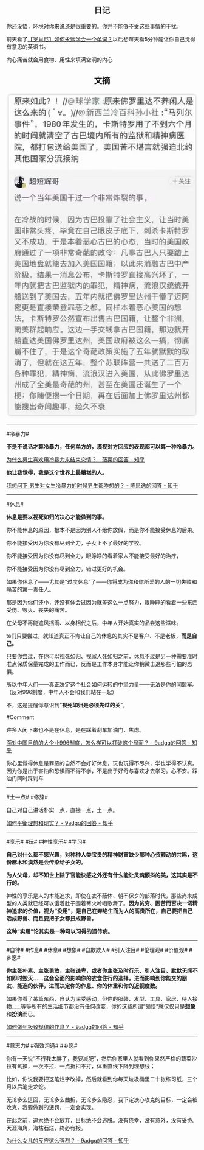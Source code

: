 ## <center>日记</center>

你还没悟，环境对你来说还是很重要的。你并不能够不受这些事情的干扰。

前天看了[【罗肖尼】如何永远学会一个单词？](https://www.bilibili.com/festival/jzj2023?bvid=BV1ns4y1A7fj)以后想每天看5分钟能让你自己觉得有意思的英语书。

内心痛苦就会用食物、用性来填满空洞的内心

## <center>文摘</center>

![佛罗里达不养闲人](./public/images/佛罗里达不养闲人.png)

---

#冷暴力#

**不是不说话才算冷暴力，任何单方的，漠视对方回应的表现都可以算一种冷暴力。**

[为什么男生喜欢用冷暴力来结束恋情？ - 菠菜的回答 - 知乎](https://www.zhihu.com/question/302107081/answer/3218607283)



**他让我觉得，我是这个世界上最糟糕的人。**

[我想问下 男生对女生冷暴力的时候男生都咋想的？ - 陈思逸的回答 - 知乎](https://www.zhihu.com/question/311365207/answer/2094572090)

---

#休息#

**休息是要以视死如归的决心才能做到的事。**

你不能休息的原因，根本不是因为别人不给你放假，而是你不能接受休息的后果。

你不能接受因为你没有尽到全力，子女上不了最好的学校。

你不能接受因为你没有尽到全力，眼睁睁的看着家人不能接受最好的治疗，

你不能接受因为你没有尽到全力，错过更好的机会。

如果你休息了——尤其是“过度休息”了——你将成为你和你所爱的人的一切失败和痛苦的第一责任人。

那是因为你们还小，还没有体会过因为就差这么一点努力，眼睁睁的看着一些东西受伤、毁灭、丧失的痛苦。

在父母不再能遮风挡雨、以身相代之后，中年人开始真实的品尝这些滋味。

ta们只要尝过，就知道真正不肯让自己的休息的其实不是客户、不是老板，**而是自己。**

只要你尝过，在你可以视死如归、视家人死如归之前，休息不过是另一种需要准时准点保质保量完成的工作而已，反而是工作本身才能让你稍微击退那些可怕的恐惧。


所以中年人们——真正决定这个社会如何运转的中坚力量——无法是你的同盟军。（反对996制度，中年人不会和我们站在一起）

不，这是提醒你意识到“**视死如归是必须先过的关**”。

#Comment

许多人闲下来也不是在休息，是在踩着刹车加油门，焦虑。

[面对中国目前的大企业996制度，怎么样可以打破这个局面？ - 9adgq的回答 - 知乎](https://www.zhihu.com/question/443196572/answer/2833386622)

你心里觉得休息是罪恶的自然不会好好休息，玩也玩得不尽兴，学也学得不认真。因为你是出于害怕和恐惧而不得不学，不是出于好奇与喜欢才去学习。心不安。踩油门同时踩刹车

---

#土一点# #修辞#

自己对自己讲话朴实一点，直接一点，土一点。

[如何平衡理想和现实？ - 9adgq的回答 - 知乎](https://www.zhihu.com/question/19866801/answer/2177414614)

---

#享乐# #玩# #神性享乐# #学习#

**自己对什么都不感兴趣，对种种人类宝贵的精神财富缺少那种心弦颤动的共鸣，这份麻木和漠然是会传染给子女的。**

**为人父母，却不知世上除了官能快感之外还有什么能让灵魂颤抖的美，这其实是不行的。**

神性的享乐是人的本能追求，即使在衣不蔽体、朝不保夕的部落时代，那些尚未成型的人类就已经可以饿着肚子围着篝火吟唱歌舞了。**因为贫穷、困苦而否决一切精神追求的价值，视为“没用”，是自己在弃绝生而为人的高贵所在，自己要把自己活成野兽、而且要把子女都扭成野兽。**

**这种“实用”论其实是一种可以习得的遗传病。**

---

#自律# #作息# #休息# #想象# #自欺欺人# #引人注目# #伦理观# #价值观# #乡愿#

**你主张朴素、主张勇敢，主张谦卑，或者你主张及时行乐、引人注目、默默无闻不如即时毁灭……这会全面的影响你的衣食住行的选择，进而影响到你能交的朋友、能选的伙伴，进而决定你的作息、你的体重和你的近视度数。**

如果你看了某篇东西，自认为深受感动，但你的服装、发型、工具、家居、待人接物……等等所有的生活细节都没有任何改变，你的这些所谓“领悟”就仅仅只是**想象**和**扮演**而已。

[如何做到极致规律的作息？ - 9adgq的回答 - 知乎](https://www.zhihu.com/question/653480424/answer/3472127031)

---

#意志力# #强效沟通# #乡愿#

你有一天说“不行我太胖了，我要减肥”，然后你家里人就看到你果然严格的蔬菜沙拉有氧操，一次不拉、一点折扣不打，体重直线下降到理想线；

比如，你说我要把这笔烂字改掉，然后就看到你每天垃圾桶里二十张练习纸，三个月以后笔走龙蛇。

无论多么迂回，无论多么曲折，无论多么隐忍，我下定决心攻克的目标，一定会被攻克，我要做到的惩罚，一定会实现。

在此之前，追索绝不会放弃，目标绝不会逃脱。没有侥幸，没有意外，没有妥协。天涯海角，海枯石烂，终必有报。

[为什么女儿的反应这么强烈？ - 9adgq的回答 - 知乎](https://www.zhihu.com/question/633364716/answer/3424618060)